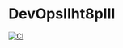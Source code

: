 # DevOpsIIht8pIII

[![CI](https://github.com/ElenaTyrsenko/DevOpsIIht8pIII/actions/workflows/CI.yml/badge.svg)](https://github.com/ElenaTyrsenko/DevOpsIIht8pIII/actions/workflows/CI.yml)
